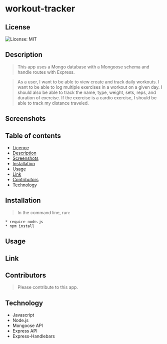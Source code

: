 # workout-tracker

## License

![License: MIT](https://img.shields.io/badge/License-MIT-yellow.svg)

## Description

> This app uses a Mongo database with a Mongoose schema and handle routes with Express.

> As a user, I want to be able to view create and track daily workouts. I want to be able to log multiple exercises in a workout on a given day. I should also be able to track the name, type, weight, sets, reps, and duration of exercise. If the exercise is a cardio exercise, I should be able to track my distance traveled.

## Screenshots

<!-- <img src= "public\assets\images\screenshot.jpg" alt = "Screenshot of Burger App"> -->

## Table of contents

- [Licence](#Licence)
- [Description](#Description)
- [Screenshots](#Screenshots)
- [Installation](#Installation)
- [Usage](#Usage)
- [Link](#link)
- [Contributors](#Contributors)
- [Technology](#Technology)

## Installation

> In the command line, run:

    * require node.js
    * npm install 

## Usage

<!-- > Click on the app link to view the homepage. User can search for song by track title. User can click the "listen" button to hear the song and see the lyrics. User can click the "save" button to save song to history. -->

## Link
<!-- >[Workout Tracker](https://covidkaraoke.herokuapp.com/) -->

## Contributors

> Please contribute to this app.

## Technology

- Javascript
- Node.js
- Mongoose API
- Express API
- Express-Handlebars


